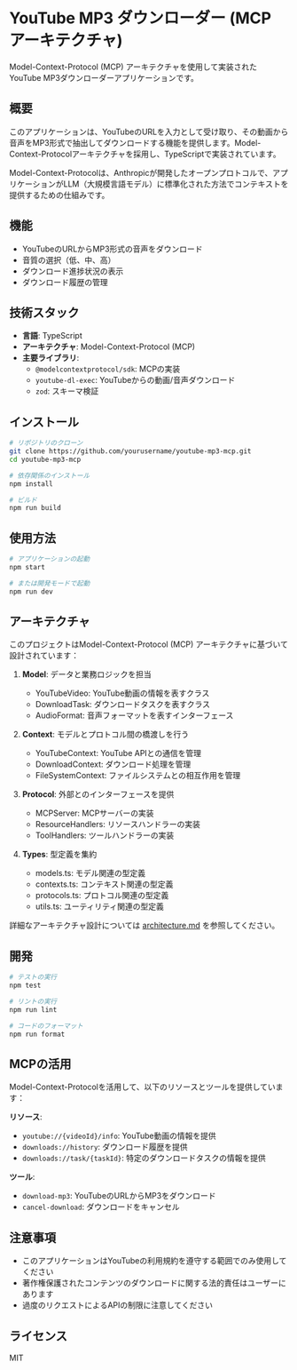 # YouTube MP3 ダウンローダー (MCP アーキテクチャ)

Model-Context-Protocol (MCP) アーキテクチャを使用して実装されたYouTube MP3ダウンローダーアプリケーションです。

## 概要

このアプリケーションは、YouTubeのURLを入力として受け取り、その動画から音声をMP3形式で抽出してダウンロードする機能を提供します。Model-Context-Protocolアーキテクチャを採用し、TypeScriptで実装されています。

Model-Context-Protocolは、Anthropicが開発したオープンプロトコルで、アプリケーションがLLM（大規模言語モデル）に標準化された方法でコンテキストを提供するための仕組みです。

## 機能

- YouTubeのURLからMP3形式の音声をダウンロード
- 音質の選択（低、中、高）
- ダウンロード進捗状況の表示
- ダウンロード履歴の管理

## 技術スタック

- **言語**: TypeScript
- **アーキテクチャ**: Model-Context-Protocol (MCP)
- **主要ライブラリ**:
  - `@modelcontextprotocol/sdk`: MCPの実装
  - `youtube-dl-exec`: YouTubeからの動画/音声ダウンロード
  - `zod`: スキーマ検証

## インストール

```bash
# リポジトリのクローン
git clone https://github.com/yourusername/youtube-mp3-mcp.git
cd youtube-mp3-mcp

# 依存関係のインストール
npm install

# ビルド
npm run build
```

## 使用方法

```bash
# アプリケーションの起動
npm start

# または開発モードで起動
npm run dev
```

## アーキテクチャ

このプロジェクトはModel-Context-Protocol (MCP) アーキテクチャに基づいて設計されています：

1. **Model**: データと業務ロジックを担当

   - YouTubeVideo: YouTube動画の情報を表すクラス
   - DownloadTask: ダウンロードタスクを表すクラス
   - AudioFormat: 音声フォーマットを表すインターフェース

2. **Context**: モデルとプロトコル間の橋渡しを行う

   - YouTubeContext: YouTube APIとの通信を管理
   - DownloadContext: ダウンロード処理を管理
   - FileSystemContext: ファイルシステムとの相互作用を管理

3. **Protocol**: 外部とのインターフェースを提供

   - MCPServer: MCPサーバーの実装
   - ResourceHandlers: リソースハンドラーの実装
   - ToolHandlers: ツールハンドラーの実装

4. **Types**: 型定義を集約
   - models.ts: モデル関連の型定義
   - contexts.ts: コンテキスト関連の型定義
   - protocols.ts: プロトコル関連の型定義
   - utils.ts: ユーティリティ関連の型定義

詳細なアーキテクチャ設計については [architecture.md](./architecture.md) を参照してください。

## 開発

```bash
# テストの実行
npm test

# リントの実行
npm run lint

# コードのフォーマット
npm run format
```

## MCPの活用

Model-Context-Protocolを活用して、以下のリソースとツールを提供しています：

**リソース**:

- `youtube://{videoId}/info`: YouTube動画の情報を提供
- `downloads://history`: ダウンロード履歴を提供
- `downloads://task/{taskId}`: 特定のダウンロードタスクの情報を提供

**ツール**:

- `download-mp3`: YouTubeのURLからMP3をダウンロード
- `cancel-download`: ダウンロードをキャンセル

## 注意事項

- このアプリケーションはYouTubeの利用規約を遵守する範囲でのみ使用してください
- 著作権保護されたコンテンツのダウンロードに関する法的責任はユーザーにあります
- 過度のリクエストによるAPIの制限に注意してください

## ライセンス

MIT
